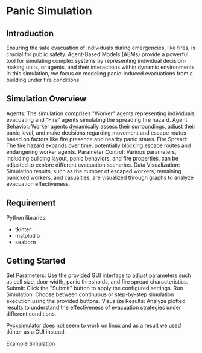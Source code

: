 
# Panic Simulation

## Introduction
Ensuring the safe evacuation of individuals during emergencies, like fires, is crucial for public safety. Agent-Based Models (ABMs) provide a powerful tool for simulating complex systems by representing individual decision-making units, or agents, and their interactions within dynamic environments. In this simulation, we focus on modeling panic-induced evacuations from a building under fire conditions.

## Simulation Overview
Agents: The simulation comprises "Worker" agents representing individuals evacuating and "Fire" agents simulating the spreading fire hazard.
Agent Behavior: Worker agents dynamically assess their surroundings, adjust their panic level, and make decisions regarding movement and escape routes based on factors like fire presence and nearby panic states.
Fire Spread: The fire hazard expands over time, potentially blocking escape routes and endangering worker agents.
Parameter Control: Various parameters, including building layout, panic behaviors, and fire properties, can be adjusted to explore different evacuation scenarios.
Data Visualization: Simulation results, such as the number of escaped workers, remaining panicked workers, and casualties, are visualized through graphs to analyze evacuation effectiveness.

## Requirement
Python libraries:
- tkinter
- matplotlib
- seaborn

## Getting Started
Set Parameters: Use the provided GUI interface to adjust parameters such as cell size, door width, panic thresholds, and fire spread characteristics.
Submit: Click the "Submit" button to apply the configured settings.
Run Simulation: Choose between continuous or step-by-step simulation execution using the provided buttons.
Visualize Results: Analyze plotted results to understand the effectiveness of evacuation strategies under different conditions.

[Pycxsimulator]() does not seem to work on linux and as a result we used tkinter as a GUI instead.

[Example Simulation](/Images/Experiment_5.png)